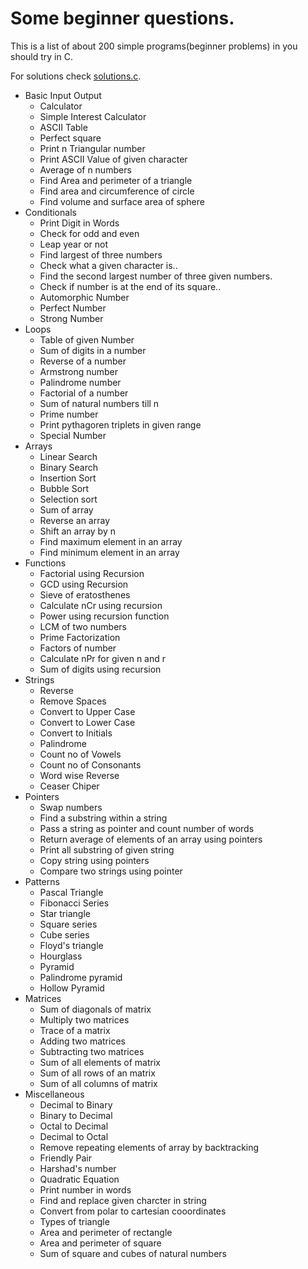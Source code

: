 # Some beginner questions.

This is a list of about 200 simple programs(beginner problems) in you should try in C.

For solutions check [solutions.c](./solutions.c).

* Basic Input Output
  * Calculator
  * Simple Interest Calculator
  * ASCII Table
  * Perfect square
  * Print n Triangular number
  * Print ASCII Value of given character
  * Average of n numbers
  * Find Area and perimeter of a triangle
  * Find area and circumference of circle
  * Find volume and surface area of sphere
* Conditionals
  * Print Digit in Words
  * Check for odd and even
  * Leap year or not
  * Find largest of three numbers
  * Check what a given character is..
  * Find the second largest number of three given numbers.
  * Check if number is at the end of its square..
  * Automorphic Number
  * Perfect Number
  * Strong Number
* Loops
  * Table of given Number
  * Sum of digits in a number
  * Reverse of a number
  * Armstrong number
  * Palindrome  number
  * Factorial of a number
  * Sum of natural numbers till n
  * Prime number
  * Print pythagoren triplets in given range
  * Special Number
* Arrays
  * Linear Search
  * Binary Search
  * Insertion Sort
  * Bubble Sort
  * Selection sort
  * Sum of array
  * Reverse an array
  * Shift an array by n
  * Find maximum element in an array
  * Find minimum element in an array
* Functions
  * Factorial using Recursion
  * GCD using Recursion
  * Sieve of eratosthenes
  * Calculate nCr using recursion
  * Power using recursion function
  * LCM of two numbers
  * Prime Factorization
  * Factors of number
  * Calculate nPr for given n and r
  * Sum of digits using recursion
* Strings
  * Reverse
  * Remove Spaces
  * Convert to Upper Case
  * Convert to Lower Case
  * Convert to Initials
  * Palindrome
  * Count no of Vowels
  * Count no of Consonants
  * Word wise Reverse
  * Ceaser Chiper
* Pointers
  * Swap numbers
  * Find a substring within a string
  * Pass a string as pointer and count number of words
  * Return average of elements of an array using pointers
  * Print all substring of given string
  * Copy string using pointers
  * Compare two strings using pointer
* Patterns
  * Pascal Triangle
  * Fibonacci Series
  * Star triangle
  * Square series
  * Cube series
  * Floyd's triangle
  * Hourglass
  * Pyramid
  * Palindrome pyramid
  * Hollow Pyramid
* Matrices
  * Sum of diagonals of matrix 
  * Multiply two matrices 
  * Trace of a matrix 
  * Adding two matrices 
  * Subtracting two matrices 
  * Sum of all elements of matrix 
  * Sum of all rows of an matrix 
  * Sum of all columns of matrix 
* Miscellaneous
  * Decimal to Binary
  * Binary to Decimal
  * Octal to Decimal
  * Decimal to Octal
  * Remove repeating elements of array by backtracking
  * Friendly Pair
  * Harshad's number
  * Quadratic Equation
  * Print number in words
  * Find and replace given charcter in string
  * Convert from polar to cartesian cooordinates
  * Types of triangle
  * Area and perimeter of rectangle
  * Area and perimeter of square
  * Sum  of square and cubes of natural numbers